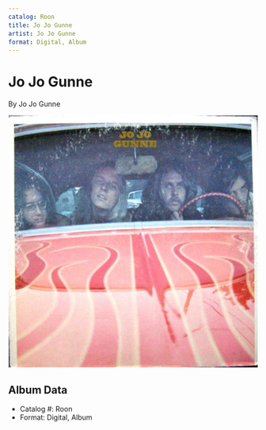 ```yaml
---
catalog: Roon
title: Jo Jo Gunne
artist: Jo Jo Gunne
format: Digital, Album
---
```


# Jo Jo Gunne

By Jo Jo Gunne

![](../../assets/albumcovers/Jo_Jo_Gunne-Jo_Jo_Gunne.png)

## Album Data

- Catalog #: Roon
- Format: Digital, Album

